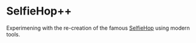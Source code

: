 # SelfieHop++

Experimening with the re-creation of the famous [SelfieHop](http://selfiehop.euedge.com) using modern tools.
